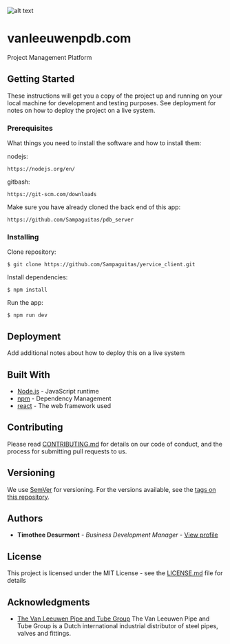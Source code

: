 ![alt text](https://cdn1.nrgedge.net/company/VanLeeuwenocl.jpg)

# vanleeuwenpdb.com

Project Management Platform

## Getting Started

These instructions will get you a copy of the project up and running on your local machine for development and testing purposes. See deployment for notes on how to deploy the project on a live system.

### Prerequisites

What things you need to install the software and how to install them:

nodejs:

```
https://nodejs.org/en/
```

gitbash:

```
https://git-scm.com/downloads
```

Make sure you have already cloned the back end of this app:

```
https://github.com/Sampaguitas/pdb_server
```

### Installing

Clone repository:

```
$ git clone https://github.com/Sampaguitas/yervice_client.git
```

Install dependencies:

```
$ npm install
```

Run the app:

```
$ npm run dev
```

## Deployment

Add additional notes about how to deploy this on a live system

## Built With

* [Node.js](https://nodejs.org/en/) - JavaScript runtime
* [npm](https://www.npmjs.com) - Dependency Management
* [react](reactjs.org) - The web framework used

## Contributing

Please read [CONTRIBUTING.md](CONTRIBUTING.md) for details on our code of conduct, and the process for submitting pull requests to us.

## Versioning

We use [SemVer](http://semver.org/) for versioning. For the versions available, see the [tags on this repository](https://github.com/Sampaguitas/yervice_client/tags). 

## Authors

* **Timothee Desurmont** - *Business Development Manager* - [View profile](https://www.linkedin.com/in/timothee-desurmont-82243245/)

## License

This project is licensed under the MIT License - see the [LICENSE.md](LICENSE.md) file for details

## Acknowledgments

* [The Van Leeuwen Pipe and Tube Group](https://www.vanleeuwen.com/en/)
The Van Leeuwen Pipe and Tube Group is a Dutch international industrial distributor of steel pipes, valves and fittings.
